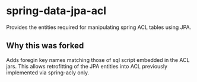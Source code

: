 # spring-data-jpa-acl
Provides the entities required for manipulating spring ACL tables using JPA. 

## Why this was forked
Adds foregin key names matching those of sql script embedded in the ACL jars. This allows retrofitting of the JPA entities into ACL previously implemented via spring-acly only.
